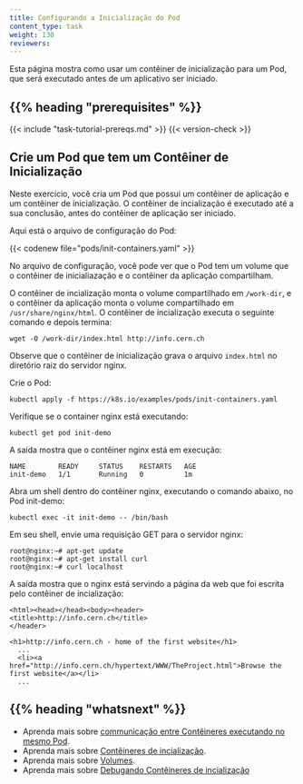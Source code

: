 ```yaml
---
title: Configurando a Inicialização do Pod
content_type: task
weight: 130
reviewers:
---
```


<!-- overview -->
Esta página mostra como usar um contêiner de inicialização para um Pod, que será executado antes de um 
aplicativo ser iniciado.


## {{% heading "prerequisites" %}}


{{< include "task-tutorial-prereqs.md" >}} {{< version-check >}}



<!-- steps -->

## Crie um Pod que tem um Contêiner de Inicialização

Neste exercício, você cria um Pod que possui um contêiner de aplicação e um
contêiner de inicialização. O contêiner de incialização é executado até a sua conclusão, antes do contêiner de aplicação ser iniciado.

Aqui está o arquivo de configuração do Pod:

{{< codenew file="pods/init-containers.yaml" >}}

No arquivo de configuração, você pode ver que o Pod tem um volume 
que o contêiner de inicialiazação e o contêiner da aplicação compartilham.

O contêiner de incialização monta o volume compartilhado em `/work-dir`, e o contêiner 
da aplicação monta o volume compartilhado em `/usr/share/nginx/html`. 
O contêiner de incialização executa o seguinte comando e depois termina:

    wget -O /work-dir/index.html http://info.cern.ch

Observe que o contêiner de inicialização grava o arquivo `index.html` no diretório raiz
do servidor nginx.

Crie o Pod:

    kubectl apply -f https://k8s.io/examples/pods/init-containers.yaml

Verifique se o container nginx está executando:

```shell
kubectl get pod init-demo
```

A saída mostra que o contêiner nginx está em execução:

    NAME        READY     STATUS    RESTARTS   AGE
    init-demo   1/1       Running   0          1m

 Abra um shell dentro do contêiner nginx, executando o comando abaixo, no Pod init-demo:

```shell
kubectl exec -it init-demo -- /bin/bash
```

Em seu shell, envie uma requisição GET para o servidor nginx:

    root@nginx:~# apt-get update
    root@nginx:~# apt-get install curl
    root@nginx:~# curl localhost

A saída mostra que o nginx está servindo a página da web que foi escrita pelo contêiner de incialização:

    <html><head></head><body><header>
    <title>http://info.cern.ch</title>
    </header>

    <h1>http://info.cern.ch - home of the first website</h1>
      ...
      <li><a href="http://info.cern.ch/hypertext/WWW/TheProject.html">Browse the first website</a></li>
      ...



## {{% heading "whatsnext" %}}


* Aprenda mais sobre [communicação entre Contêineres executando no mesmo Pod](/docs/tasks/access-application-cluster/communicate-containers-same-pod-shared-volume/).
* Aprenda mais sobre [Contêineres de incialização](/docs/concepts/workloads/pods/init-containers/).
* Aprenda mais sobre [Volumes](/docs/concepts/storage/volumes/).
* Aprenda mais sobre [Debugando Contêineres de incialização](/docs/tasks/debug/debug-application/debug-init-containers/)



